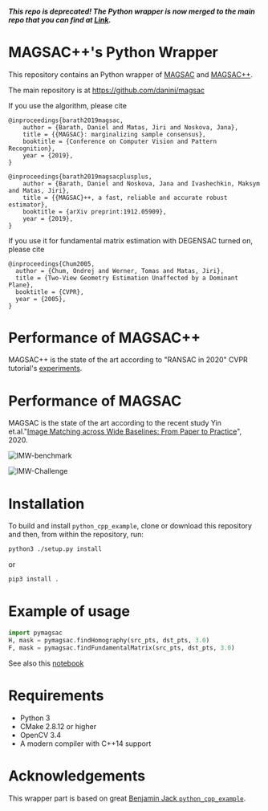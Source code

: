 ##### This repo is deprecated! The Python wrapper is now merged to the main repo that you can find at [Link](https://github.com/danini/magsac).

# MAGSAC++'s Python Wrapper

This repository contains an Python wrapper of [MAGSAC](https://arxiv.org/abs/1803.07469.pdf) and [MAGSAC++](https://openaccess.thecvf.com/content_CVPR_2020/papers/Barath_MAGSAC_a_Fast_Reliable_and_Accurate_Robust_Estimator_CVPR_2020_paper.pdf). 

The main repository is at https://github.com/danini/magsac

If you use the algorithm, please cite

```
@inproceedings{barath2019magsac,
	author = {Barath, Daniel and Matas, Jiri and Noskova, Jana},
	title = {{MAGSAC}: marginalizing sample consensus},
	booktitle = {Conference on Computer Vision and Pattern Recognition},
	year = {2019},
}

@inproceedings{barath2019magsacplusplus,
	author = {Barath, Daniel and Noskova, Jana and Ivashechkin, Maksym and Matas, Jiri},
	title = {{MAGSAC}++, a fast, reliable and accurate robust estimator},
	booktitle = {arXiv preprint:1912.05909},
	year = {2019},
}
```

If you use it for fundamental matrix estimation with DEGENSAC turned on, please cite

```
@inproceedings{Chum2005,
  author = {Chum, Ondrej and Werner, Tomas and Matas, Jiri},
  title = {Two-View Geometry Estimation Unaffected by a Dominant Plane},
  booktitle = {CVPR},
  year = {2005},
}
```


# Performance of MAGSAC++

MAGSAC++ is the state of the art according to "RANSAC in 2020" CVPR tutorial's [experiments](http://cmp.felk.cvut.cz/cvpr2020-ransac-tutorial/presentations/RANSAC-CVPR20-Mishkin.pdf).

# Performance of MAGSAC

MAGSAC is the state of the art according to the recent study Yin et.al."[Image Matching across Wide Baselines: From Paper to Practice](https://arxiv.org/abs/2003.01587.pdf)", 2020.

![IMW-benchmark](img/ransacs.png)


![IMW-Challenge](img/ransacs2.png)


# Installation

To build and install `python_cpp_example`, clone or download this repository and then, from within the repository, run:

```bash
python3 ./setup.py install
```

or

```bash
pip3 install .
```

# Example of usage

```python
import pymagsac
H, mask = pymagsac.findHomography(src_pts, dst_pts, 3.0)
F, mask = pymagsac.findFundamentalMatrix(src_pts, dst_pts, 3.0)

```

See also this [notebook](examples/example.ipynb)


# Requirements

- Python 3
- CMake 2.8.12 or higher
- OpenCV 3.4
- A modern compiler with C++14 support


# Acknowledgements

This wrapper part is based on great [Benjamin Jack `python_cpp_example`](https://github.com/benjaminjack/python_cpp_example).
